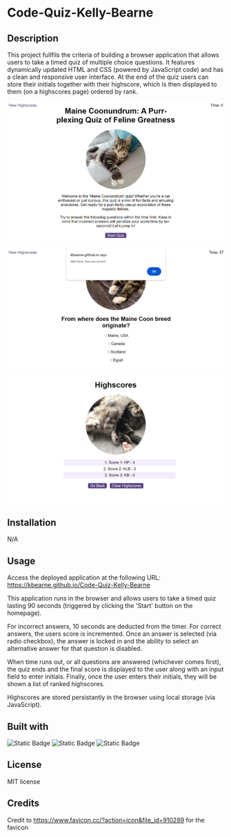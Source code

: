 # Code-Quiz-Kelly-Bearne

## Description

This project fullfils the criteria of building a browser application that allows users to take a timed quiz of multiple choice questions. It features dynamically updated HTML and CSS (powered by JavaScript code) and has a clean and responsive user interface. At the end of the quiz users can store their initials together with their highscore, which is then displayed to them (on a highscores page) ordered by rank.

![Screenshot of the application](./assets/images/App-Screenshot-1.png)

![Screenshot of the application](./assets/images/App-Screenshot-2.png)

![Screenshot of the application](./assets/images/App-Screenshot-3.png)

## Installation

N/A

## Usage

Access the deployed application at the following URL: https://kbearne.github.io/Code-Quiz-Kelly-Bearne

This application runs in the browser and allows users to take a timed quiz lasting 90 seconds (triggered by clicking the 'Start' button on the homepage).

For incorrect answers, 10 seconds are deducted from the timer. For correct answers, the users score is incremented. Once an answer is selected (via radio checkbox), the answer is locked in and the ability to select an alternative answer for that question is disabled.

When time runs out, or all questions are answered (whichever comes first), the quiz ends and the final score is displayed to the user along with an input field to enter initials. Finally, once the user enters their initials, they will be shown a list of ranked highscores.

Highscores are stored persistantly in the browser using local storage (via JavaScript).

## Built with

![Static Badge](https://img.shields.io/badge/HTML-blue) ![Static Badge](https://img.shields.io/badge/CSS-blue) ![Static Badge](https://img.shields.io/badge/JavaScript-blue)

## License

MIT license

## Credits

Credit to https://www.favicon.cc/?action=icon&file_id=910289 for the favicon